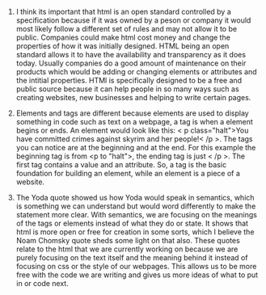   1. I think its important that html is an open standard controlled by a specification because if it was owned by a peson or company it would most likely follow a different set of rules and may not allow it to be public. Companies could make html cost money and change the properties of how it was initially designed. HTML being an open standard allows it to have the availability and transparency as it does today. Usually companies do a good amount of maintenance on their products which would be adding or changing elements or attributes and the intitial properties. HTMl is specifically designed to be a free and public source because it can help people in so many ways such as creating websites, new businesses and helping to write certain pages. 
  
  2. Elements and tags are different because elements are used to display something in code such as text on a webpage, a tag is when a element begins or ends. An element would look like this: < p class="halt">You have committed crimes against skyrim and her people!< /p >. The tags you can notice are at the beginning and at the end. For this example the beginning tag is from <p to "halt">, the ending tag is just < /p >. The first tag contains a value and an attribute. So, a tag is the basic foundation for building an element, while an element is a piece of a website.

  3. The Yoda quote showed us how Yoda would speak in semantics, which is something we can understand but would word differently to make the statement more clear. With semantics, we are focusing on the meanings of the tags or elements instead of what they do or state. It shows that html is more open or free for creation in some sorts, which I believe the Noam Chomsky quote sheds some light on that also. These quotes relate to the html that we are currently working on because we are purely focusing on the text itself and the meaning behind it instead of focusing on css or the style of our webpages. This allows us to be more free with the code we are writing and gives us more ideas of what to put in or code next.
